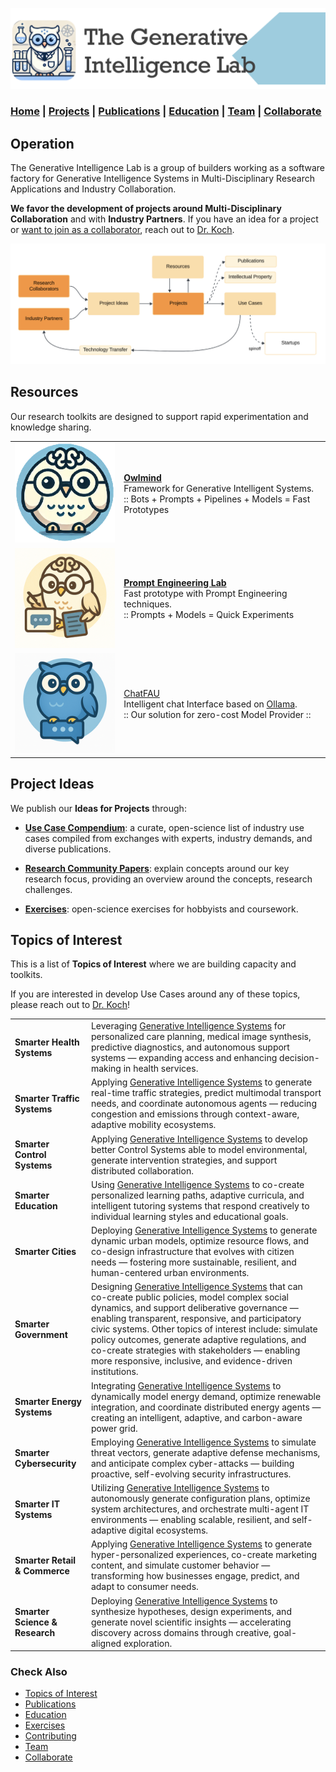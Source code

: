 ![GenI-Lab Banner](./images/genilab-banner.png)

### [Home](./index.md) | [Projects](./projects.md) | [Publications](./knowledge.md) | [Education](./knowledge.md#education) | [Team](./people.html) | [Collaborate](./collaborate.md)


## Operation

The Generative Intelligence Lab is a group of builders working as a software factory for Generative Intelligence Systems in Multi-Disciplinary Research Applications and Industry Collaboration.

**We favor the development of projects around Multi-Disciplinary Collaboration** and with **Industry Partners**. If you have an idea for a project or [want to join as a collaborator](,.collaborate.md), reach out to [Dr. Koch](https://www.fau.edu/engineering/directory/faculty/koch/). 


![GenI-Lab Activities](./images/genilab-activities.png)



## Resources

Our research toolkits are designed to support rapid experimentation and knowledge sharing. 


| | | 
| :-: | :- | 
| ![](./images/docs/owlmind-icon.png) | [**Owlmind**](https://github.com/genilab/owlmind) <br/> Framework for Generative Intelligent Systems. <br/> :: Bots + Prompts + Pipelines + Models = Fast Prototypes |
| ![](./images/docs/prompt-icon.png) | [**Prompt Engineering Lab**](https://github.com/genilab/prompt-eng) <br/> Fast prototype with Prompt Engineering techniques. <br/> :: Prompts + Models = Quick Experiments | 
| ![](./images/docs/chatfau-icon.png) | [ChatFAU](https://chat.hpc.fau.edu) <br/> Intelligent chat Interface based on [Ollama](http://ollama.com). <br/> :: Our solution for zero-cost Model Provider :: | 

<!--
## Use Cases

We actively promote use cases aligned with real-world needs by applying our [Research Resources](./projects.md#resources) to fast-track prototyping and innovation. 

| | | |
| :-: | :-: | :-: | 
| ![](./images/docs/use-collective-experiences.png) <br/> [**Collective Experience Systems**]()<br/>Multi-agent environments for <br/>AI-human collaboration.<br/> (submitted) | ![](./images/docs/use-virtual-seller.png) <br/> [**Virtual Seller**]() <br/> Let your customers <br/> talk to your products. <br/> (tbd) | ![](./images/docs/use-right-to-know.png) <br/> [**Right To Know**]() <br/> Learn if your private data is<br/> stored in commercial LLMs. <br/> (tbd) |

-->


## Project Ideas

We publish our **Ideas for Projects** through:

* [**Use Case Compendium**](https://docs.google.com/spreadsheets/d/1Ge2chxRrBjILHkZthtzymqAbs3TkwrGiMMge23zC8jA/edit?usp=sharing): a curate, open-science list of industry use cases compiled from exchanges with experts, industry demands, and diverse publications.

* [**Research Community Papers**](https://medium.com/generative-intelligence-lab/community-papers-series-ebacc91b47ea): explain concepts around our key research focus, providing an overview around the concepts, research challenges.

* [**Exercises**](./exercises.md): open-science exercises for hobbyists and coursework.




## Topics of Interest 

This is a list of **Topics of Interest** where we are building capacity and toolkits. 

If you are interested in develop Use Cases around any of these topics,  please reach out to [Dr. Koch](https://www.fau.edu/engineering/directory/faculty/koch/)!



| | |
| :- | :- |
| **Smarter Health Systems** | Leveraging [Generative Intelligence Systems](https://medium.com/generative-intelligence-lab/generative-intelligence-systems-concepts-and-research-opportunities-0740b1b5c7eb) for personalized care planning, medical image synthesis, predictive diagnostics, and autonomous support systems — expanding access and enhancing decision-making in health services. |
| **Smarter Traffic Systems** | Applying [Generative Intelligence Systems](https://medium.com/generative-intelligence-lab/generative-intelligence-systems-concepts-and-research-opportunities-0740b1b5c7eb) to generate real-time traffic strategies, predict multimodal transport needs, and coordinate autonomous agents — reducing congestion and emissions through context-aware, adaptive mobility ecosystems. |
| **Smarter Control Systems** | Applying [Generative Intelligence Systems](https://medium.com/generative-intelligence-lab/generative-intelligence-systems-concepts-and-research-opportunities-0740b1b5c7eb) to develop better Control Systems able to model environmental, generate intervention strategies, and support distributed collaboration.
| **Smarter Education** | Using [Generative Intelligence Systems](https://medium.com/generative-intelligence-lab/generative-intelligence-systems-concepts-and-research-opportunities-0740b1b5c7eb) to co-create personalized learning paths, adaptive curricula, and intelligent tutoring systems that respond creatively to individual learning styles and educational goals. |
| **Smarter Cities** | Deploying [Generative Intelligence Systems](https://medium.com/generative-intelligence-lab/generative-intelligence-systems-concepts-and-research-opportunities-0740b1b5c7eb) to generate dynamic urban models, optimize resource flows, and co-design infrastructure that evolves with citizen needs — fostering more sustainable, resilient, and human-centered urban environments. |
| **Smarter Government** | Designing [Generative Intelligence Systems](https://medium.com/generative-intelligence-lab/generative-intelligence-systems-concepts-and-research-opportunities-0740b1b5c7eb) that can co-create public policies, model complex social dynamics, and support deliberative governance — enabling transparent, responsive, and participatory civic systems. Other topics of interest include: simulate policy outcomes, generate adaptive regulations, and co-create strategies with stakeholders — enabling more responsive, inclusive, and evidence-driven institutions.
| **Smarter Energy Systems** | Integrating [Generative Intelligence Systems](https://medium.com/generative-intelligence-lab/generative-intelligence-systems-concepts-and-research-opportunities-0740b1b5c7eb) to dynamically model energy demand, optimize renewable integration, and coordinate distributed energy agents — creating an intelligent, adaptive, and carbon-aware power grid. |
| **Smarter Cybersecurity** | Employing [Generative Intelligence Systems](https://medium.com/generative-intelligence-lab/generative-intelligence-systems-concepts-and-research-opportunities-0740b1b5c7eb) to simulate threat vectors, generate adaptive defense mechanisms, and anticipate complex cyber-attacks — building proactive, self-evolving security infrastructures. |
| **Smarter IT Systems** | Utilizing [Generative Intelligence Systems](https://medium.com/generative-intelligence-lab/generative-intelligence-systems-concepts-and-research-opportunities-0740b1b5c7eb) to autonomously generate configuration plans, optimize system architectures, and orchestrate multi-agent IT environments — enabling scalable, resilient, and self-adaptive digital ecosystems. |
| **Smarter Retail & Commerce** | Applying [Generative Intelligence Systems](https://medium.com/generative-intelligence-lab/generative-intelligence-systems-concepts-and-research-opportunities-0740b1b5c7eb) to generate hyper-personalized experiences, co-create marketing content, and simulate customer behavior — transforming how businesses engage, predict, and adapt to consumer needs. |
| **Smarter Science & Research** | Deploying [Generative Intelligence Systems](https://medium.com/generative-intelligence-lab/generative-intelligence-systems-concepts-and-research-opportunities-0740b1b5c7eb) to synthesize hypotheses, design experiments, and generate novel scientific insights — accelerating discovery across domains through creative, goal-aligned exploration. |


<!--
| **Smarter Law & Justice** | Using [Generative Intelligence Systems](https://medium.com/generative-intelligence-lab/generative-intelligence-systems-concepts-and-research-opportunities-0740b1b5c7eb) to interpret legal data, simulate legal outcomes, and generate case-specific legal reasoning — enhancing access, fairness, and efficiency in legal systems. |

| **Smarter Food & Agriculture** | Using [Generative Intelligence Systems](https://medium.com/generative-intelligence-lab/generative-intelligence-systems-concepts-and-research-opportunities-0740b1b5c7eb) to generate optimized crop plans, predict supply chain disruptions, and co-develop sustainable farming techniques — improving yield, resilience, and food security across ecosystems. |

-->



### Check Also

* [Topics of Interest](./projects.md#topics-of-interest)
* [Publications](./knowledge.md#publications)
* [Education](./knowledge.md#education)
* [Exercises](./exercises.md)
* [Contributing](./contribute.md)
* [Team](./people.html)
* [Collaborate](./collaborate.md)
